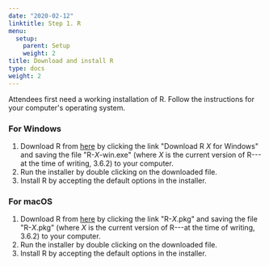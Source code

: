 ```yaml
---
date: "2020-02-12"
linktitle: Step 1. R
menu:
  setup:
    parent: Setup
    weight: 2
title: Download and install R
type: docs
weight: 2
---
```


Attendees first need a working installation of R. Follow the instructions for
your computer's operating system.

### For Windows
1. Download R from [here](https://cloud.r-project.org/bin/windows/base) by
   clicking the link "Download R _X_ for Windows" and saving the file
   "R-_X_-win.exe" (where _X_ is the current version of R---at the time of
   writing, 3.6.2) to your computer.
2. Run the installer by double clicking on the downloaded file.
3. Install R by accepting the default options in the installer.

### For macOS
1. Download R from [here](https://cloud.r-project.org/bin/macosx) by clicking
   the link "R-_X_.pkg" and saving the file "R-_X_.pkg" (where _X_ is
   the current version of R---at the time of writing, 3.6.2) to your computer.
2. Run the installer by double clicking on the downloaded file.
3. Install R by accepting the default options in the installer.
